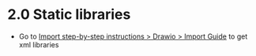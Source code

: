 # 2.0 Static libraries 

- Go to [Import step-by-step instructions > Drawio > Import Guide](../../../README.md#import-guide) to get xml libraries